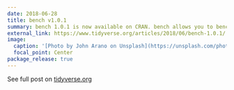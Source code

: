 ```yaml
---
date: 2018-06-28
title: bench v1.0.1
summary: bench 1.0.1 is now available on CRAN. bench allows you to benchmark code, by tracking execution time, memory allocations and garbage collections.
external_link: https://www.tidyverse.org/articles/2018/06/bench-1.0.1/
image:
  caption: '[Photo by John Arano on Unsplash](https://unsplash.com/photos/h4i9G-de7Po)'
  focal_point: Center
package_release: true
---
```


See full post on [tidyverse.org](https://www.tidyverse.org/articles/2018/06/bench-1.0.1/)
